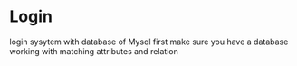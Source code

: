 # Login
login sysytem with database of Mysql
first make sure you have a database working with matching attributes and relation

